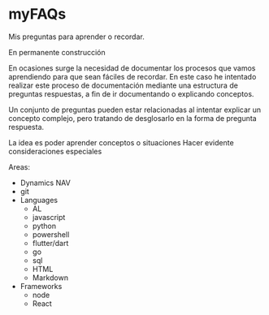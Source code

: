 # myFAQs
Mis preguntas para aprender o recordar. 

En permanente construcción

En ocasiones surge la necesidad de documentar los procesos que vamos aprendiendo para que sean fáciles de recordar. 
En este caso he intentado realizar este proceso de documentación mediante una estructura de preguntas respuestas, a fin de ir documentando o explicando conceptos. 

Un conjunto de preguntas pueden estar relacionadas al intentar explicar un concepto complejo, pero tratando de desglosarlo en la forma de pregunta respuesta.

La idea es poder aprender conceptos o situaciones 
Hacer evidente consideraciones especiales


Areas:

- Dynamics NAV
- git
- Languages
  - AL
  - javascript
  - python
  - powershell
  - flutter/dart
  - go
  - sql
  - HTML
  - Markdown
- Frameworks
  - node
  - React




